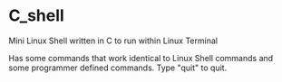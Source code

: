 # C_shell
Mini Linux Shell written in C to run within Linux Terminal

Has some commands that work identical to Linux Shell commands and some programmer defined commands. Type "quit" to quit.
